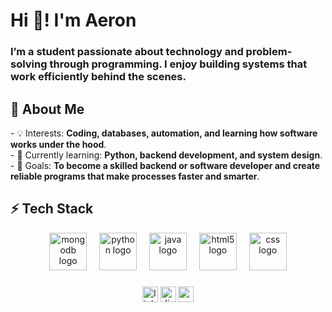 <h1 align="left">Hi 👋! I'm Aeron</h1>
<h3 align="left">I’m a student passionate about technology and problem-solving through programming. I enjoy building systems that work efficiently behind the scenes.</h3>

###

<h2 align="left">📌 About Me</h2>

<p align="left">
- 💡 Interests: <b>Coding, databases, automation, and learning how software works under the hood</b>.<br>
- 🌱 Currently learning: <b>Python, backend development, and system design</b>.
- 🚀 Goals: <b>To become a skilled backend or software developer and create reliable programs that make processes faster and smarter</b>.<br>
</p>

###

<h2 align="left">⚡ Tech Stack</h2>
<div align="center">
<img src="https://cdn.jsdelivr.net/gh/devicons/devicon/icons/mongodb/mongodb-original.svg" height="60" alt="mongodb logo" />
<img width="12" />
<img src="https://cdn.jsdelivr.net/gh/devicons/devicon/icons/python/python-original.svg" height="60" alt="python logo" />
<img width="12" />
<img src="https://cdn.jsdelivr.net/gh/devicons/devicon/icons/java/java-original.svg" height="60" alt="java logo" />
<img width="12" />
<img src="https://cdn.jsdelivr.net/gh/devicons/devicon/icons/html5/html5-original.svg" height="60" alt="html5 logo" />
<img width="12" />
<img src="https://cdn.jsdelivr.net/gh/devicons/devicon/icons/css3/css3-original.svg" height="60" alt="css logo" />
</div>

###

<div align="center">
<img src="https://img.shields.io/static/v1?message=LinkedIn&logo=linkedin&label=&color=0077B5&logoColor=white&labelColor=&style=for-the-badge" height="25" alt="linkedin logo" />
<img src="https://img.shields.io/static/v1?message=Discord&logo=discord&label=&color=7289DA&logoColor=white&labelColor=&style=for-the-badge" height="25" alt="discord logo" />
<img src="https://img.shields.io/static/v1?message=Gmail&logo=gmail&label=&color=D14836&logoColor=white&labelColor=&style=for-the-badge" height="25" alt="gmail logo" />
</div>

###
